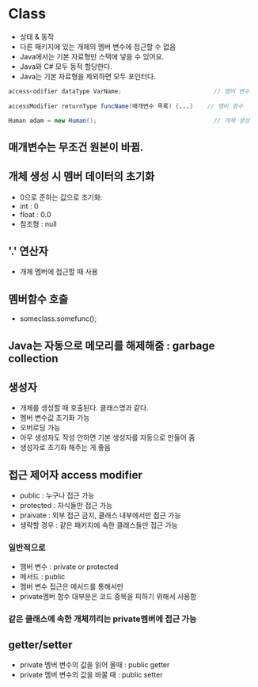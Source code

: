 # Class
- 상태 & 동작
- 다른 패키지에 있는 개체의 멤버 변수에 접근할 수 없음
- Java에서는 기본 자료형만 스택에 넣을 수 있어요.
- Java와 C# 모두 동적 할당한다.
- Java는 기본 자료형을 제외하면 모두 포인터다.

```java
access<odifier dataType VarName;                          // 멤버 변수
 
accessModifier returnType funcName(매개변수 목록) {...}    // 멤버 함수

Human adam = new Human();                                 // 개체 생성
```

## 매개변수는 무조건 원본이 바뀜.

## 개체 생성 시 멤버 데이터의 초기화
- 0으로 준하는 값으로 초기화:
 - int : 0
 - float : 0.0
 - 참조형 : null


## '.' 연산자
- 개체 멤버에 접근할 때 사용 


## 멤버함수 호출
- someclass.somefunc();


## Java는 자동으로 메모리를 해제해줌 : garbage collection


## 생성자
- 개체를 생성할 때 호출된다. 클래스명과 같다.
- 멤버 변수값 초기화 가능
- 오버로딩 가능
- 아무 생성자도 작성 안하면 기본 생성자를 자동으로 만들어 줌
- 생성자로 초기화 해주는 게 좋음


## 접근 제어자 access modifier
- public : 누구나 접근 가능
- protected : 자식들만 접근 가능
- praivate : 외부 접근 금지, 클래스 내부에서만 접근 가능
- 생략할 경우 : 같은 패키지에 속한 클래스들만 접근 가능

### 일반적으로
- 맴버 변수 : private or protected
- 메서드 : public
- 멤버 변수 접근은 메서드를 통해서만
- private멤버 함수 대부분은 코드 중복을 피하기 위해서 사용함

### 같은 클래스에 속한 개체끼리는 private멤버에 접근 가능


## getter/setter
- private 멤버 변수의 값을 읽어 올때 : public getter
- private 멤버 변수의 값을 바꿀 때 : public setter


